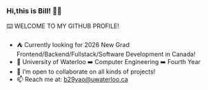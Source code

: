 ### Hi,this is Bill! 👋🏻  

⌨️ WELCOME TO MY GITHUB PROFILE!

- ⛺ Currently looking for 2026 New Grad Frontend/Backend/Fullstack/Software Development in Canada!
- 🥑 University of Waterloo ➡️ Computer Engineering ➡️ Fourth Year 
- 👯 I’m open to collaborate on all kinds of projects!
- 📫 Reach me at: b29yao@uwaterloo.ca
